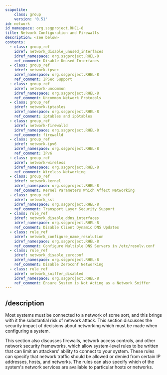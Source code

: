 ```yaml
---
scapolite:
    class: group
    version: '0.51'
id: network
id_namespace: org.ssgproject.RHEL-8
title: Network Configuration and Firewalls
description: <see below>
contents:
  - class: group_ref
    idref: network_disable_unused_interfaces
    idref_namespace: org.ssgproject.RHEL-8
    ref_comment: Disable Unused Interfaces
  - class: group_ref
    idref: network-ipsec
    idref_namespace: org.ssgproject.RHEL-8
    ref_comment: IPSec Support
  - class: group_ref
    idref: network-uncommon
    idref_namespace: org.ssgproject.RHEL-8
    ref_comment: Uncommon Network Protocols
  - class: group_ref
    idref: network-iptables
    idref_namespace: org.ssgproject.RHEL-8
    ref_comment: iptables and ip6tables
  - class: group_ref
    idref: network-firewalld
    idref_namespace: org.ssgproject.RHEL-8
    ref_comment: firewalld
  - class: group_ref
    idref: network-ipv6
    idref_namespace: org.ssgproject.RHEL-8
    ref_comment: IPv6
  - class: group_ref
    idref: network-wireless
    idref_namespace: org.ssgproject.RHEL-8
    ref_comment: Wireless Networking
  - class: group_ref
    idref: network-kernel
    idref_namespace: org.ssgproject.RHEL-8
    ref_comment: Kernel Parameters Which Affect Networking
  - class: group_ref
    idref: network_ssl
    idref_namespace: org.ssgproject.RHEL-8
    ref_comment: Transport Layer Security Support
  - class: rule_ref
    idref: network_disable_ddns_interfaces
    idref_namespace: org.ssgproject.RHEL-8
    ref_comment: Disable Client Dynamic DNS Updates
  - class: rule_ref
    idref: network_configure_name_resolution
    idref_namespace: org.ssgproject.RHEL-8
    ref_comment: Configure Multiple DNS Servers in /etc/resolv.conf
  - class: rule_ref
    idref: network_disable_zeroconf
    idref_namespace: org.ssgproject.RHEL-8
    ref_comment: Disable Zeroconf Networking
  - class: rule_ref
    idref: network_sniffer_disabled
    idref_namespace: org.ssgproject.RHEL-8
    ref_comment: Ensure System is Not Acting as a Network Sniffer
---
```



## /description

Most
systems must be connected to a network of some sort, and this brings
with it the substantial risk of network attack. This section discusses
the security impact of decisions about networking which must be made
when configuring a system.  
  
This section also discusses firewalls, network access controls, and
other network security frameworks, which allow system-level rules to be
written that can limit an attackers\' ability to connect to your system.
These rules can specify that network traffic should be allowed or denied
from certain IP addresses, hosts, and networks. The rules can also
specify which of the system\'s network services are available to
particular hosts or networks.
